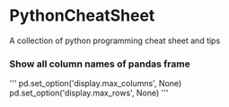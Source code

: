 # PythonCheatSheet
A collection of python programming cheat sheet and tips

### Show all column names of pandas frame
'''
pd.set_option('display.max_columns', None)
pd.set_option('display.max_rows', None)
'''
